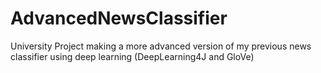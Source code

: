 # AdvancedNewsClassifier
University Project making a more advanced version of my previous news classifier using deep learning (DeepLearning4J and GloVe)
